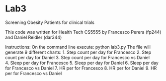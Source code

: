 # Lab3
Screening Obesity Patients for clinical trials

This code was written for Health Tech CS5555 by Francesco Perera (fp244) and Daniel Reidler (dar344)

Instructions: 
On the command line execute: python lab3.py 
The file will generate 9 different charts: 
    1. Step count per day for Francesco
    2. Step count per day for Daniel
    3. Step count per day for Francesco vs Daniel
    4. Sleep per day for Francesco
    5. Sleep per day for Daniel
    6. Sleep per day for Francesco vs Daniel
    7. HR per for Francesco
    8. HR per for Daniel
    9. HR per for Francesco vs Daniel
 
